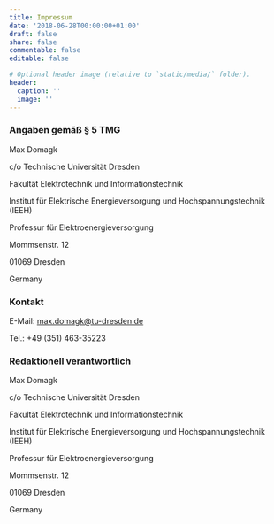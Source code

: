 ```yaml
---
title: Impressum
date: '2018-06-28T00:00:00+01:00'
draft: false
share: false
commentable: false
editable: false

# Optional header image (relative to `static/media/` folder).
header:
  caption: ''
  image: ''
---
```


### Angaben gemäß § 5 TMG

Max Domagk

c/o Technische Universität Dresden

Fakultät Elektrotechnik und Informationstechnik

Institut für Elektrische Energieversorgung und Hochspannungstechnik (IEEH)

Professur für Elektroenergieversorgung

Mommsenstr. 12

01069 Dresden

Germany

### Kontakt

E-Mail: max.domagk@tu-dresden.de

Tel.: +49 (351) 463-35223

### Redaktionell verantwortlich

Max Domagk

c/o Technische Universität Dresden

Fakultät Elektrotechnik und Informationstechnik

Institut für Elektrische Energieversorgung und Hochspannungstechnik (IEEH)

Professur für Elektroenergieversorgung

Mommsenstr. 12

01069 Dresden

Germany
